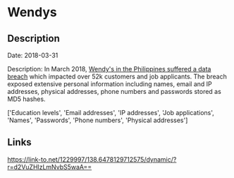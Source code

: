 # Wendys

## Description

Date: 2018-03-31

Description:
In March 2018, <a href="https://www.rappler.com/technology/202040-wendys-philippines-data-breach/" target="_blank" rel="noopener">Wendy's in the Philippines suffered a data breach</a> which impacted over 52k customers and job applicants. The breach exposed extensive personal information including names, email and IP addresses, physical addresses, phone numbers and passwords stored as MD5 hashes.


['Education levels', 'Email addresses', 'IP addresses', 'Job applications', 'Names', 'Passwords', 'Phone numbers', 'Physical addresses']

## Links

https://link-to.net/1229997/138.6478129712575/dynamic/?r=d2VuZHlzLmNvbS5waA==
